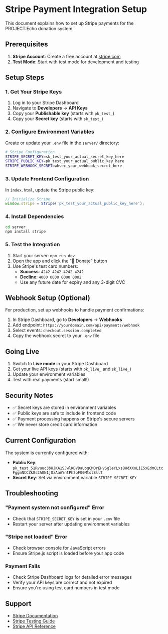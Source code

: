 # Stripe Payment Integration Setup

This document explains how to set up Stripe payments for the PROJECT:Echo donation system.

## Prerequisites

1. **Stripe Account**: Create a free account at [stripe.com](https://stripe.com)
2. **Test Mode**: Start with test mode for development and testing

## Setup Steps

### 1. Get Your Stripe Keys

1. Log in to your Stripe Dashboard
2. Navigate to **Developers** → **API Keys**
3. Copy your **Publishable key** (starts with `pk_test_`)
4. Copy your **Secret key** (starts with `sk_test_`)

### 2. Configure Environment Variables

Create or update your `.env` file in the `server/` directory:

```bash
# Stripe Configuration
STRIPE_SECRET_KEY=sk_test_your_actual_secret_key_here
STRIPE_PUBLIC_KEY=pk_test_your_actual_public_key_here
STRIPE_WEBHOOK_SECRET=whsec_your_webhook_secret_here
```

### 3. Update Frontend Configuration

In `index.html`, update the Stripe public key:

```javascript
// Initialize Stripe
window.stripe = Stripe('pk_test_your_actual_public_key_here');
```

### 4. Install Dependencies

```bash
cd server
npm install stripe
```

### 5. Test the Integration

1. Start your server: `npm run dev`
2. Open the app and click the "💝 Donate" button
3. Use Stripe's test card numbers:
   - **Success**: `4242 4242 4242 4242`
   - **Decline**: `4000 0000 0000 0002`
   - Use any future date for expiry and any 3-digit CVC

## Webhook Setup (Optional)

For production, set up webhooks to handle payment confirmations:

1. In Stripe Dashboard, go to **Developers** → **Webhooks**
2. Add endpoint: `https://yourdomain.com/api/payments/webhook`
3. Select events: `checkout.session.completed`
4. Copy the webhook secret to your `.env` file

## Going Live

1. Switch to **Live mode** in your Stripe Dashboard
2. Get your live API keys (starts with `pk_live_` and `sk_live_`)
3. Update your environment variables
4. Test with real payments (start small!)

## Security Notes

- ✅ Secret keys are stored in environment variables
- ✅ Public keys are safe to include in frontend code
- ✅ Payment processing happens on Stripe's secure servers
- ✅ We never store credit card information

## Current Configuration

The system is currently configured with:
- **Public Key**: `pk_test_51Rvuuc3bHJKA1SJwlKDVDaUogCMDrEHvSgleYLxsBHdXXoLiE5xEdmCLtcFggmNCCZk8s2AUN1jOzAaAYntPh2oF00MtslSllT`
- **Secret Key**: Set via environment variable `STRIPE_SECRET_KEY`

## Troubleshooting

### "Payment system not configured" Error
- Check that `STRIPE_SECRET_KEY` is set in your `.env` file
- Restart your server after updating environment variables

### "Stripe not loaded" Error
- Check browser console for JavaScript errors
- Ensure Stripe.js script is loaded before your app code

### Payment Fails
- Check Stripe Dashboard logs for detailed error messages
- Verify your API keys are correct and not expired
- Ensure you're using test card numbers in test mode

## Support

- [Stripe Documentation](https://stripe.com/docs)
- [Stripe Testing Guide](https://stripe.com/docs/testing)
- [Stripe API Reference](https://stripe.com/docs/api)
